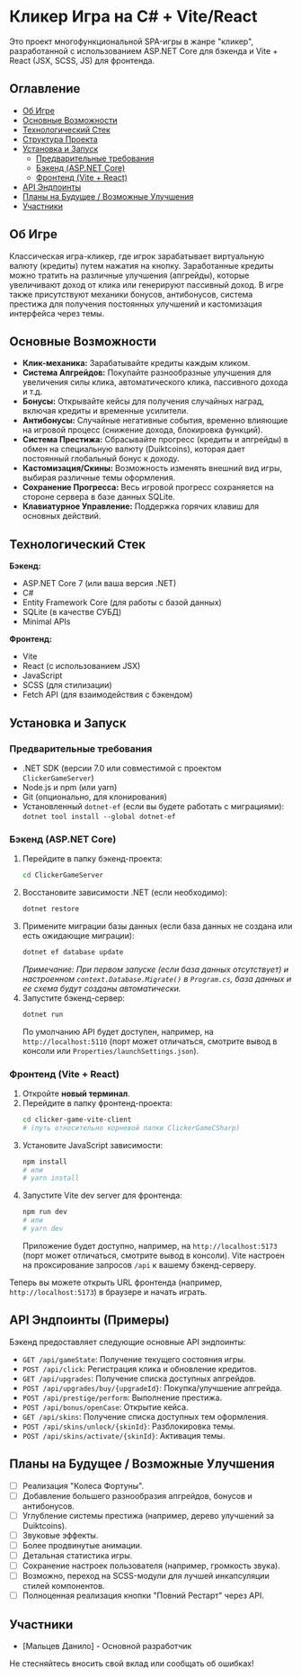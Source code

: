 # Кликер Игра на C# + Vite/React

Это проект многофункциональной SPA-игры в жанре "кликер", разработанной с использованием ASP.NET Core для бэкенда и Vite + React (JSX, SCSS, JS) для фронтенда.

## Оглавление

- [Об Игре](#об-игре)
- [Основные Возможности](#основные-возможности)
- [Технологический Стек](#технологический-стек)
- [Структура Проекта](#структура-проекта)
- [Установка и Запуск](#установка-и-запуск)
  - [Предварительные требования](#предварительные-требования)
  - [Бэкенд (ASP.NET Core)](#бэкенд-aspnet-core)
  - [Фронтенд (Vite + React)](#фронтенд-vite--react)
- [API Эндпоинты](#api-эндпоинты-примеры)
- [Планы на Будущее / Возможные Улучшения](#планы-на-будущее--возможные-улучшения)
- [Участники](#участники)

## Об Игре

Классическая игра-кликер, где игрок зарабатывает виртуальную валюту (кредиты) путем нажатия на кнопку. Заработанные кредиты можно тратить на различные улучшения (апгрейды), которые увеличивают доход от клика или генерируют пассивный доход. В игре также присутствуют механики бонусов, антибонусов, система престижа для получения постоянных улучшений и кастомизация интерфейса через темы.

## Основные Возможности

*   **Клик-механика:** Зарабатывайте кредиты каждым кликом.
*   **Система Апгрейдов:** Покупайте разнообразные улучшения для увеличения силы клика, автоматического клика, пассивного дохода и т.д.
*   **Бонусы:** Открывайте кейсы для получения случайных наград, включая кредиты и временные усилители.
*   **Антибонусы:** Случайные негативные события, временно влияющие на игровой процесс (снижение дохода, блокировка функций).
*   **Система Престижа:** Сбрасывайте прогресс (кредиты и апгрейды) в обмен на специальную валюту (Duiktcoins), которая дает постоянный глобальный бонус к доходу.
*   **Кастомизация/Скины:** Возможность изменять внешний вид игры, выбирая различные темы оформления.
*   **Сохранение Прогресса:** Весь игровой прогресс сохраняется на стороне сервера в базе данных SQLite.
*   **Клавиатурное Управление:** Поддержка горячих клавиш для основных действий.

## Технологический Стек

**Бэкенд:**
*   ASP.NET Core 7 (или ваша версия .NET)
*   C#
*   Entity Framework Core (для работы с базой данных)
*   SQLite (в качестве СУБД)
*   Minimal APIs

**Фронтенд:**
*   Vite
*   React (с использованием JSX)
*   JavaScript
*   SCSS (для стилизации)
*   Fetch API (для взаимодействия с бэкендом)


## Установка и Запуск

### Предварительные требования

*   .NET SDK (версии 7.0 или совместимой с проектом `ClickerGameServer`)
*   Node.js и npm (или yarn)
*   Git (опционально, для клонирования)
*   Установленный `dotnet-ef` (если вы будете работать с миграциями): `dotnet tool install --global dotnet-ef`

### Бэкенд (ASP.NET Core)

1.  Перейдите в папку бэкенд-проекта:
    ```bash
    cd ClickerGameServer
    ```
2.  Восстановите зависимости .NET (если необходимо):
    ```bash
    dotnet restore
    ```
3.  Примените миграции базы данных (если база данных не создана или есть ожидающие миграции):
    ```bash
    dotnet ef database update
    ```
    *Примечание: При первом запуске (если база данных отсутствует) и настроенном `context.Database.Migrate()` в `Program.cs`, база данных и ее схема будут созданы автоматически.*
4.  Запустите бэкенд-сервер:
    ```bash
    dotnet run
    ```
    По умолчанию API будет доступен, например, на `http://localhost:5110` (порт может отличаться, смотрите вывод в консоли или `Properties/launchSettings.json`).

### Фронтенд (Vite + React)

1.  Откройте **новый терминал**.
2.  Перейдите в папку фронтенд-проекта:
    ```bash
    cd clicker-game-vite-client 
    # (путь относительно корневой папки ClickerGameCSharp)
    ```
3.  Установите JavaScript зависимости:
    ```bash
    npm install
    # или
    # yarn install
    ```
4.  Запустите Vite dev server для фронтенда:
    ```bash
    npm run dev
    # или
    # yarn dev
    ```
    Приложение будет доступно, например, на `http://localhost:5173` (порт может отличаться, смотрите вывод в консоли). Vite настроен на проксирование запросов `/api` к вашему бэкенд-серверу.

Теперь вы можете открыть URL фронтенда (например, `http://localhost:5173`) в браузере и начать играть.

## API Эндпоинты (Примеры)

Бэкенд предоставляет следующие основные API эндпоинты:

*   `GET /api/gameState`: Получение текущего состояния игры.
*   `POST /api/click`: Регистрация клика и обновление кредитов.
*   `GET /api/upgrades`: Получение списка доступных апгрейдов.
*   `POST /api/upgrades/buy/{upgradeId}`: Покупка/улучшение апгрейда.
*   `POST /api/prestige/perform`: Выполнение престижа.
*   `POST /api/bonus/openCase`: Открытие кейса.
*   `GET /api/skins`: Получение списка доступных тем оформления.
*   `POST /api/skins/unlock/{skinId}`: Разблокировка темы.
*   `POST /api/skins/activate/{skinId}`: Активация темы.

## Планы на Будущее / Возможные Улучшения

*   [ ] Реализация "Колеса Фортуны".
*   [ ] Добавление большего разнообразия апгрейдов, бонусов и антибонусов.
*   [ ] Углубление системы престижа (например, дерево улучшений за Duiktcoins).
*   [ ] Звуковые эффекты.
*   [ ] Более продвинутые анимации.
*   [ ] Детальная статистика игры.
*   [ ] Сохранение настроек пользователя (например, громкость звука).
*   [ ] Возможно, переход на SCSS-модули для лучшей инкапсуляции стилей компонентов.
*   [ ] Полноценная реализация кнопки "Повний Рестарт" через API.

## Участники

*   [Мальцев Данило] - Основной разработчик

Не стесняйтесь вносить свой вклад или сообщать об ошибках!

